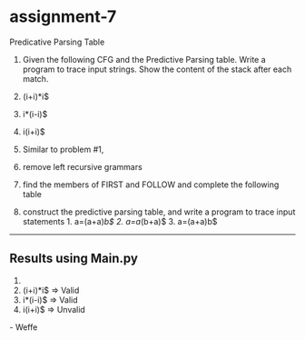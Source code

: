 # assignment-7
Predicative Parsing Table

1. Given the following CFG and the Predictive Parsing table. Write a program to trace input strings. Show the content of the stack after each match.
  1. (i+i)*i$
  2. i*(i-i)$
  3. i(i+i)$

2. Similar to problem #1, 
  1. remove left recursive grammars
  2. find the members of FIRST and FOLLOW and complete the following table
  3. construct the predictive parsing table, and write a program to trace input statements
    1. a=(a+a)*b$
    2. a=a*(b+a)$
    3. a=(a+a)b$
  
  
  ---
  
## Results using Main.py

1. 
  1. (i+i)*i$ => Valid
  2. i*(i-i)$ => Valid
  3. i(i+i)$ => Unvalid
  
\- Weffe
